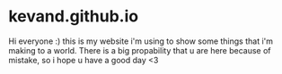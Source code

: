 # kevand.github.io
Hi everyone :) this is my website i'm using to show some things that i'm making to a world. There is a big propability that u are here because of mistake, so i hope u have a good day <3
